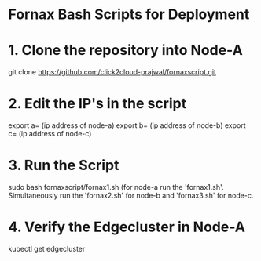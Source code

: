 # Fornax Bash Scripts for Deployment

# 1. Clone the repository into Node-A 
git clone https://github.com/click2cloud-prajwal/fornaxscript.git

# 2. Edit the IP's in the script
export a= (ip address of node-a)
export b= (ip address of node-b)
export c= (ip address of node-c)

# 3. Run the Script
sudo bash fornaxscript/fornax1.sh (for node-a run the 'fornax1.sh'. Simultaneously run the 'fornax2.sh' for node-b and 'fornax3.sh' for node-c.
  
# 4. Verify the Edgecluster in Node-A
kubectl get edgecluster

